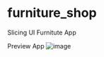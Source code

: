 # furniture_shop

Slicing UI Furnitute App

Preview App
![image](https://github.com/ThunderWolf42/furniture_shop/assets/124669010/bb2f92e3-cb0c-4226-b35c-1083a4029038)



